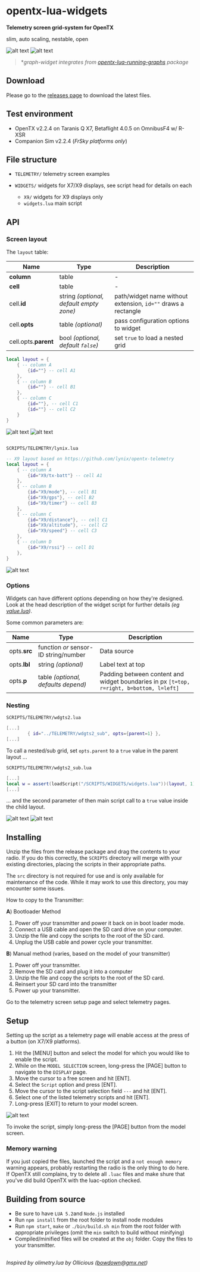 # opentx-lua-widgets
**Telemetry screen grid-system for OpenTX**

slim, auto scaling, nestable, open

![alt text](img/x7home.lua.gif "TELEMETRY/x7home.lua")
![alt text](img/wdgts2.lua.gif "TELEMETRY/wdgts2.lua")

>  \**graph-widget integrates from [opentx-lua-running-graphs](https://github.com/Matze-Jung/opentx-lua-running-graphs) package*

## Download
Please go to the [releases page](https://github.com/Matze-Jung/opentx-lua-widgets/releases) to download the latest files.

## Test environment
* OpenTX v2.2.4 on Taranis Q X7, Betaflight 4.0.5 on OmnibusF4 w/ R-XSR
* Companion Sim v2.2.4 (*FrSky platforms only*)

## File structure
- `TELEMETRY/` telemetry screen examples


- `WIDGETS/` widgets for X7/X9 displays, see script head for details on each
    * `X9/` widgets for X9 displays only
    * `widgets.lua` main script

## API
### Screen layout
The `layout` table:

| Name | Type | Description |
| - | - | - |
| **column** | table | - |
| **cell** | table | - |
| cell.**id** | string *(optional, default empty zone)* | path/widget name without extension, `id=""` draws a rectangle |
| cell.**opts** | table *(optional)* | pass configuration options to widget |
| cell.opts.**parent** | bool *(optional, default `false`)* | set `true` to load a nested grid |

```lua
local layout = {
    { -- column A
        {id=""} -- cell A1
    },
    { -- column B
        {id=""} -- cell B1
    },
    { -- column C
        {id=""}, -- cell C1
        {id=""} -- cell C2
    }
}
```
![alt text](img/layout.gif "X7 display")
![alt text](img/layoutX9.gif "X9 display")

##  
`SCRIPTS/TELEMETRY/lynix.lua`

```lua
-- X9 layout based on https://github.com/lynix/opentx-telemetry
local layout = {
    { -- column A
        {id="X9/tx-batt"} -- cell A1
    },
    { -- column B
        {id="X9/mode"}, -- cell B1
        {id="X9/gps"}, -- cell B2
        {id="X9/timer"} -- cell B3
    },
    { -- column C
        {id="X9/distance"}, -- cell C1
        {id="X9/altitude"}, -- cell C2
        {id="X9/speed"} -- cell C3
    },
    { -- column D
        {id="X9/rssi"} -- cell D1
    },
}
```
![alt text](img/lynix.lua.gif "X9 by lynix")

### Options
Widgets can have different options depending on how they're designed. Look at the head description of the widget script for further details *(eg [value.lua](https://github.com/Matze-Jung/opentx-lua-widgets/blob/master/src/SCRIPTS/WIDGETS/value.lua))*.

Some common parameters are:

| Name | Type | Description |
| - | - | - |
| opts.**src** | function *or* sensor-ID string/number | Data source |
| opts.**lbl** | string *(optional)* | Label text at top |
| opts.**p** | table *(optional, defaults depend)* | Padding between content and widget boundaries in px `[t=top, r=right, b=bottom, l=left]` |

### Nesting
`SCRIPTS/TELEMETRY/wdgts2.lua`
```lua
[...]
        { id="../TELEMETRY/wdgts2_sub", opts={parent=1} },
[...]
```
To call a nested/sub grid, set `opts.parent` to a `true` value in the parent layout ...

`SCRIPTS/TELEMETRY/wdgts2_sub.lua`
```lua
[...]
local w = assert(loadScript("/SCRIPTS/WIDGETS/widgets.lua"))(layout, 1)
[...]
```
... and the second parameter of then main script call to a `true` value inside the child layout.

![alt text](img/layout_nested.gif "X7 display")
![alt text](img/layoutX9_nested.gif "X9 display")

## Installing
Unzip the files from the release package and drag the contents to your radio. If you do this correctly, the `SCRIPTS` directory will merge with your existing directories, placing the scripts in their appropriate paths.

The `src` directory is not required for use and is only available for maintenance of the code. While it may work to use this directory, you may encounter some issues.

How to copy to the Transmitter:

**A**) Bootloader Method
1. Power off your transmitter and power it back on in boot loader mode.
2. Connect a USB cable and open the SD card drive on your computer.
3. Unzip the file and copy the scripts to the root of the SD card.
4. Unplug the USB cable and power cycle your transmitter.

**B**) Manual method (varies, based on the model of your transmitter)
1. Power off your transmitter.
2. Remove the SD card and plug it into a computer
3. Unzip the file and copy the scripts to the root of the SD card.
4. Reinsert your SD card into the transmitter
5. Power up your transmitter.

Go to the telemetry screen setup page and select telemetry pages.

## Setup
Setting up the script as a telemetry page will enable access at the press of a button (on X7/X9 platforms).
1. Hit the [MENU] button and select the model for which you would like to enable the script.
2. While on the `MODEL SELECTION` screen, long-press the [PAGE] button to navigate to the `DISPLAY` page.
3. Move the cursor to a free screen and hit [ENT].
4. Select the `Script` option and press [ENT].
5. Move the cursor to the script selection field `---` and hit [ENT].
6. Select one of the listed telemetry scripts and hit [ENT].
7. Long-press [EXIT] to return to your model screen.

![alt text](img/DISPLAY.gif "DISPLAY")

To invoke the script, simply long-press the [PAGE] button from the model screen.

### Memory warning
If you just copied the files, launched the script and a `not enough memory` warning appears, probably restarting the radio is the only thing to do here. If OpenTX still complains, try to delete all `.luac` files and make shure that you've did build OpenTX with the luac-option checked.

## Building from source
- Be sure to have `LUA 5.2`and `Node.js` installed
- Run `npm install` from the root folder to install node modules
- Run `npm start`, `make` or `./bin/build.sh min` from the root folder with appropriate privileges (omit the `min` switch to build without minifying)
- Compiled/minified files will be created at the `obj` folder. Copy the files to your transmitter.

##  
*Inspired by olimetry.lua by Ollicious (bowdown@gmx.net)*
